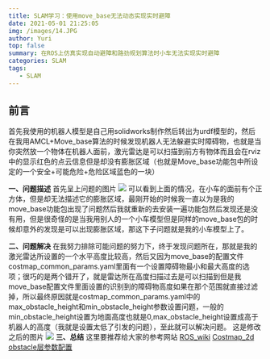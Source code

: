 ```yaml
---
title: SLAM学习：使用move_base无法动态实现实时避障
date: 2021-05-01 21:25:05
img: /images/14.JPG
author: Yuri
top: false
summary: 在ROS上仿真实现自动避障和路劲规划算法时小车无法实现实时避障
categories: SLAM
tags: 
   - SLAM
---
```

## 前言
首先我使用的机器人模型是自己用solidworks制作然后转出为urdf模型的，然后在我用AMCL+Move_base算法的时候发现机器人无法躲避实时障碍物，也就是当你突然放一个物体在机器人面前，激光雷达是可以扫描到前方有物体而且会在rviz中的显示红色的点云信息但是却没有膨胀区域（也就是Move_base功能包中所设定的一个安全+可能危险+危险区域蓝色的一块）

**一、问题描述**
首先呈上问题的图片
![](https://img-blog.csdnimg.cn/20200521102247545.png?x-oss-process=image/watermark,type_ZmFuZ3poZW5naGVpdGk,shadow_10,text_aHR0cHM6Ly9ibG9nLmNzZG4ubmV0L3FxXzQzNzExNjk3,size_16,color_FFFFFF,t_70)
可以看到上面的情况，在小车的面前有个正方体，但是却无法描述它的膨胀区域，最刚开始的时候我一直以为是我的move_base功能包出现了问题然后我就重新的去安装一遍功能包然后发现还是没有用，但是很奇怪的是当我用别人的一个小车模型但是同样的move_base包的时候却意外的发现是可以出现膨胀区域，那这下子问题就是我的小车模型上了。

**二、问题解决**
在我努力排除可能问题的努力下，终于发现问题所在，那就是我的激光雷达所设置的一个水平高度比较高，然后又因为move_base的配置文件costmap_common_params.yaml里面有一个设置障碍物最小和最大高度的选项；很巧的是两个错开了，就是雷达所在高度扫描过去是可以扫描到但是我move_base配置文件里面设置的识别到的障碍物高度如果在那个范围就直接过滤掉，所以最终原因就是costmap_common_params.yaml中的max_obstacle_height和min_obstacle_height参数设置问题，一般的min_obstacle_height设置为地面高度也就是0,max_obstacle_height设置成高于机器人的高度（我就是设置太低了引发的问题），至此就可以解决问题。
这是修改之后的图片
![](https://img-blog.csdnimg.cn/20200521104914602.png?x-oss-process=image/watermark,type_ZmFuZ3poZW5naGVpdGk,shadow_10,text_aHR0cHM6Ly9ibG9nLmNzZG4ubmV0L3FxXzQzNzExNjk3,size_16,color_FFFFFF,t_70)
**三、总结**
这里要推荐给大家的参考网站
[ROS_wiki](http://wiki.ros.org/move_base/)
[Costmap_2d](https://wiki.ros.org/costmap_2d)
[obstacle层参数配置](https://www.ncnynl.com/archives/201708/1920.html)
